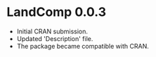 # LandComp 0.0.3

* Initial CRAN submission.
* Updated 'Description' file.
* The package became compatible with CRAN.
